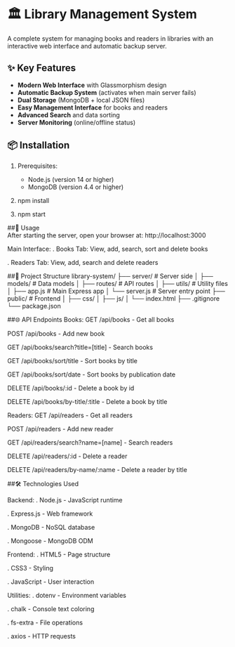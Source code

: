 # 🏛️ Library Management System

A complete system for managing books and readers in libraries with an interactive web interface and automatic backup server.

## ✨ Key Features

- **Modern Web Interface** with Glassmorphism design
- **Automatic Backup System** (activates when main server fails)
- **Dual Storage** (MongoDB + local JSON files)
- **Easy Management Interface** for books and readers
- **Advanced Search** and data sorting
- **Server Monitoring** (online/offline status)

## 📦 Installation

1. Prerequisites:
   - Node.js (version 14 or higher)
   - MongoDB (version 4.4 or higher)

2. npm install
3. npm start

##🚀 Usage   
After starting the server, open your browser at: http://localhost:3000


Main Interface:
. Books Tab: View, add, search, sort and delete books

. Readers Tab: View, add, search and delete readers

##📂 Project Structure
library-system/
├── server/                  # Server side
│   ├── models/              # Data models
│   ├── routes/              # API routes
│   ├── utils/               # Utility files
│   ├── app.js               # Main Express app
│   └── server.js            # Server entry point
├── public/                  # Frontend
│   ├── css/
│   ├── js/
│   └── index.html
├── .gitignore
└── package.json

##🌐 API Endpoints
Books:
GET /api/books - Get all books

POST /api/books - Add new book

GET /api/books/search?title=[title] - Search books

GET /api/books/sort/title - Sort books by title

GET /api/books/sort/date - Sort books by publication date

DELETE /api/books/:id - Delete a book by id

DELETE /api/books/by-title/:title - Delete a book by title

Readers:
GET /api/readers - Get all readers

POST /api/readers - Add new reader

GET /api/readers/search?name=[name] - Search readers

DELETE /api/readers/:id - Delete a reader

DELETE /api/readers/by-name/:name - Delete a reader by title

##🛠️ Technologies Used

Backend:
. Node.js - JavaScript runtime

. Express.js - Web framework

. MongoDB - NoSQL database

. Mongoose - MongoDB ODM

Frontend:
. HTML5 - Page structure

. CSS3 - Styling

. JavaScript - User interaction

Utilities:
. dotenv - Environment variables

. chalk - Console text coloring

. fs-extra - File operations

. axios - HTTP requests
